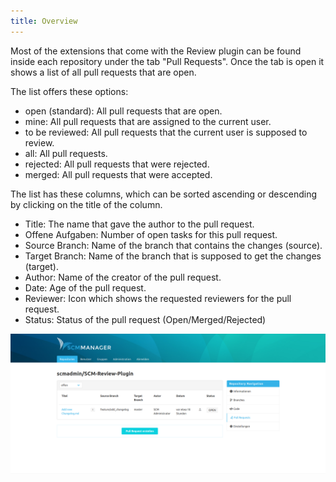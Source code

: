 ```yaml
---
title: Overview
---
```

Most of the extensions that come with the Review plugin can be found inside each repository under the tab "Pull Requests". Once the tab is open it shows a list of all pull requests that are open.

The list offers these options:

* open (standard): All pull requests that are open.
* mine: All pull requests that are assigned to the current user.
* to be reviewed: All pull requests that the current user is supposed to review.
* all: All pull requests.
* rejected: All pull requests that were rejected.
* merged: All pull requests that were accepted.

The list has these columns, which can be sorted ascending or descending by clicking on the title of the column.

* Title: The name that gave the author to the pull request.
* Offene Aufgaben:  Number of open tasks for this pull request.
* Source Branch: Name of the branch that contains the changes (source).
* Target Branch: Name of the branch that is supposed to get the changes (target).
* Author: Name of the creator of the pull request.
* Date: Age of the pull request.
* Reviewer:  Icon which shows the requested reviewers for the pull request.
* Status: Status of the pull request (Open/Merged/Rejected)

![Pull Request overview](assets/overview.png)
